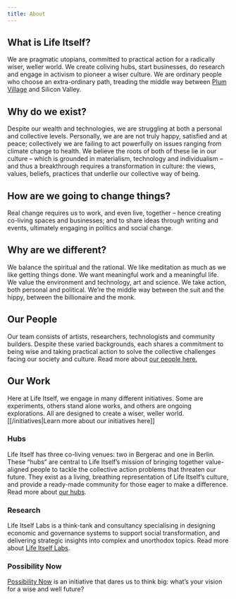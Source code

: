 ```yaml
---
title: About
---
```


## What is Life Itself?

We are pragmatic utopians, committed to practical action for a radically wiser, weller world. We create coliving hubs, start businesses, do research and engage in activism to pioneer a wiser culture. We are ordinary people who choose an extra-ordinary path, treading the middle way between [Plum Village](https://www.plumvillage.uk/) and Silicon Valley.

## Why do we exist?

Despite our wealth and technologies, we are struggling at both a personal and collective levels. Personally, we are are not truly happy, satisfied and at peace; collectively we are failing to act powerfully on issues ranging from climate change to health. We believe the roots of both of these lie in our culture – which is grounded in materialism, technology and individualism – and thus a breakthrough requires a transformation in culture: the views, values, beliefs, practices that underlie our collective way of being.

## How are we going to change things?

Real change requires us to work, and even live, together – hence creating co-living spaces and businesses; and to share ideas through writing and events, ultimately engaging in politics and social change.

## Why are we different?

We balance the spiritual and the rational. We like meditation as much as we like getting things done. We want meaningful work and a meaningful life. We value the environment and technology, art and science. We take action, both personal and political. We’re the middle way between the suit and the hippy, between the billionaire and the monk.

## Our People

Our team consists of artists, researchers, technologists and community builders. Despite these varied backgrounds, each shares a commitment to being wise and taking practical action to solve the collective challenges facing our society and culture. Read more about [our people here.](https://lifeitself.org/people/)

## Our Work

Here at Life Itself, we engage in many different initiatives. Some are experiments, others stand alone works, and others are ongoing explorations. All are designed to create a wiser, weller world. [[/initiatives|Learn more about our initiatives here]]

### Hubs

Life Itself has three co-living venues: two in Bergerac and one in Berlin. These “hubs” are central to Life Itself’s mission of bringing together value-aligned people to tackle the collective action problems that threaten our future. They exist as a living, breathing representation of Life Itself’s culture, and provide a ready-made community for those eager to make a difference. Read more about [our hubs](https://lifeitself.org/hubs/).

### Research

Life Itself Labs is a think-tank and consultancy specialising in designing economic and governance systems to support social transformation, and delivering strategic insights into complex and unorthodox topics. Read more about [Life Itself Labs](https://labs.lifeitself.org/).

### Possibility Now

[Possibility Now](https://possibilitynow.org/) is an initiative that dares us to think big: what’s your vision for a wise and well future?

